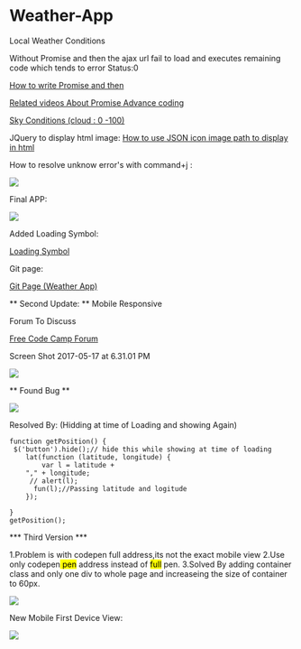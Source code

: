 # Weather-App
Local Weather Conditions

Without Promise and then the ajax url fail to load and executes remaining code which tends to error Status:0

<a href="https://medium.com/coding-design/writing-better-ajax-8ee4a7fb95f ">How to write Promise and then</a>  

<a href="https://www.youtube.com/watch?v=2d7s3spWAzo">Related videos About Promise Advance coding </a>

<a href="http://weather.gfc.state.ga.us/Info/WXexp.aspx"> Sky Conditions (cloud : 0 -100)</a>


JQuery to display html image: 
<a href="http://www.jquerybyexample.net/2013/04/how-to-display-load-images-from-json-file-jquery.html" > How to use JSON icon image path to display in html </a>

How to resolve unknow error's with  command+j :

<img src="http://res.cloudinary.com/duqwfkttw/image/upload/v1495007750/Screen_Shot_2017-05-17_at_2.54.47_AM_cfvhay.png" />


Final APP:

<img src="http://res.cloudinary.com/duqwfkttw/image/upload/v1495007827/Screen_Shot_2017-05-17_at_2.56.41_AM_vzixoy.png" />


Added Loading Symbol:

<a href="http://stackoverflow.com/questions/2509711/display-loading-image-while-post-with-ajax" >Loading Symbol</a>

Git page:

<a href="https://paulnewman-m.github.io/Weather-App/"> Git Page (Weather App)</a>

** Second Update: ** Mobile Responsive

Forum To Discuss

<a href="https://forum.freecodecamp.com/t/one-of-the-best-api-for-weather-app-review-and-lets-discuss/116897"> Free Code Camp Forum</a>


Screen Shot 2017-05-17 at 6.31.01 PM

<img src="http://res.cloudinary.com/duqwfkttw/image/upload/v1495065397/Screen_Shot_2017-05-17_at_6.31.01_PM_i9sweq.png" ></img>


** Found Bug **

<img src="http://res.cloudinary.com/duqwfkttw/image/upload/v1495068225/Screen_Shot_2017-05-17_at_7.41.25_PM_irjx8u.png"></img>

Resolved By: (Hidding at time of Loading and showing Again)
```
function getPosition() {
 $('button').hide();// hide this while showing at time of loading
    lat(function (latitude, longitude) {
        var l = latitude + 
    "," + longitude;  
     // alert(l);
      fun(l);//Passing latitude and logitude
    });
  
}
getPosition();
```

*** Third Version ***

1.Problem is with codepen full address,its not the exact mobile view
2.Use only codepen<mark> pen</mark> address instead of <mark>full</mark> pen.
3.Solved By adding container class and only one div to whole page and increaseing the size of container to 60px.

<img  src="http://res.cloudinary.com/duqwfkttw/image/upload/v1495092623/Screen_Shot_2017-05-18_at_2.28.33_AM_lqn3oo.png"></img>


New Mobile First Device View:

<img src="http://res.cloudinary.com/duqwfkttw/image/upload/v1495094133/Screen_Shot_2017-05-18_at_2.54.37_AM_miaey1.png" ></img>




